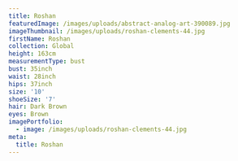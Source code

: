 ```yaml
---
title: Roshan
featuredImage: /images/uploads/abstract-analog-art-390089.jpg
imageThumbnail: /images/uploads/roshan-clements-44.jpg
firstName: Roshan
collection: Global
height: 163cm
measurementType: bust
bust: 35inch
waist: 28inch
hips: 37inch
size: '10'
shoeSize: '7'
hair: Dark Brown
eyes: Brown
imagePortfolio:
  - image: /images/uploads/roshan-clements-44.jpg
meta:
  title: Roshan
---
```


